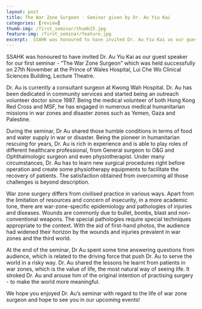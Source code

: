 ```yaml
---
layout: post
title: The War Zone Surgeon - Seminar given by Dr. Au Yiu Kai
categories: [review]
thumb-img: /first_seminar/thumb15.jpg
feature-img: /first_seminar/feature.jpg
excerpt:  SSAHK was honoured to have invited Dr. Au Yiu Kai as our guest speaker for our first seminar - “The War Zone Surgeon” which was held successfully on 27th November at the Prince of Wales Hospital, Lui Che Wo Clinical Sciences Building, Lecture Theatre ...
---
```


SSAHK was honoured to have invited Dr. Au Yiu Kai as our guest speaker for our first seminar - “The War Zone Surgeon” which was held successfully on 27th November at the Prince of Wales Hospital, Lui Che Wo Clinical Sciences Building, Lecture Theatre.

 Dr. Au is currently a consultant surgeon at Kwong Wah Hospital. Dr. Au has been dedicated in community services and started being an outreach volunteer doctor since 1987. Being the medical volunteer of both Hong Kong Red Cross and MSF, he has engaged in numerous medical humanitarian missions in war zones and disaster zones such as Yemen, Gaza and Palestine.

During the seminar, Dr Au shared those humble conditions in terms of food and water supply in war or disaster. Being the pioneer in humanitarian rescuing for years, Dr. Au is rich in experience and is able to play roles of different healthcare professional, from General surgeon to O&G and Ophthalmologic surgeon and even physiotherapist. Under many circumstances, Dr. Au has to learn new surgical procedures right before operation and create some physiotherapy equipments to facilitate the recovery of patients. The satisfaction obtained from overcoming all those challenges is beyond description.

War zone surgery differs from civilised practice in various ways. Apart from the limitation of resources and concern of insecurity, in a more academic tone, there are war-zone-specific epidemiology and pathologies of injuries and diseases. Wounds are commonly due to bullet, bombs, blast and non-conventional weapons. The special pathologies require special techniques appropriate to the context. With the aid of first-hand photos, the audience had widened their horizon by the wounds and injuries prevalent in war zones and the third world.

At the end of the seminar, Dr Au spent some time answering questions from audience, which is related to the driving force that push Dr. Au to serve the world in a risky way. Dr. Au shared the lessons he learnt from patients in war zones, which is the value of life, the most natural way of seeing life. It stroked Dr. Au and arouse him of the original intention of practising surgery - to make the world more meaningful.

We hope you enjoyed Dr. Au’s seminar with regard to the life of war zone surgeon and hope to see you in our upcoming events!
